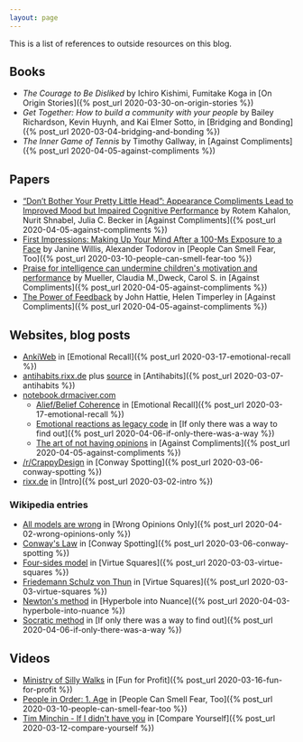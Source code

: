 ```yaml
---
layout: page
---
```


This is a list of references to outside resources on this blog.


## Books

- *The Courage to Be Disliked* by Ichiro Kishimi, Fumitake Koga in [On Origin Stories]({% post_url
  2020-03-30-on-origin-stories %})
- *Get Together: How to build a community with your people* by Bailey Richardson, Kevin Huynh, and Kai Elmer Sotto, in [Bridging and Bonding]({% post_url 2020-03-04-bridging-and-bonding %})
- *The Inner Game of Tennis* by Timothy Gallway, in [Against Compliments]({% post_url 2020-04-05-against-compliments %})


## Papers

- [“Don’t Bother Your Pretty Little Head”: Appearance Compliments Lead to Improved Mood but Impaired Cognitive Performance](https://journals.sagepub.com/doi/10.1177/0361684318758596) by Rotem Kahalon, Nurit Shnabel, Julia C. Becker in [Against Compliments]({% post_url 2020-04-05-against-compliments %})
- [First Impressions: Making Up Your Mind After a 100-Ms Exposure to a
  Face](https://journals.sagepub.com/doi/10.1111/j.1467-9280.2006.01750.x) by Janine Willis, Alexander Todorov in
  [People Can Smell Fear, Too]({% post_url 2020-03-10-people-can-smell-fear-too %})
- [Praise for intelligence can undermine children's motivation and performance](https://psycnet.apa.org/doiLanding?doi=10.1037%2F0022-3514.75.1.33) by Mueller, Claudia M.,Dweck, Carol S. in [Against Compliments]({% post_url 2020-04-05-against-compliments %})
- [The Power of Feedback](https://journals.sagepub.com/doi/abs/10.3102/003465430298487) by John Hattie, Helen Timperley
  in [Against Compliments]({% post_url 2020-04-05-against-compliments %})

## Websites, blog posts

- [AnkiWeb](https://ankiweb.net/) in [Emotional Recall]({% post_url 2020-03-17-emotional-recall %})
- [antihabits.rixx.de](https://antihabits.rixx.de) plus [source](https://github.com/rixx/antihabits/blob/master/antihabit.js) in [Antihabits]({% post_url 2020-03-07-antihabits %})
- [notebook.drmaciver.com](https://notebook.drmaciver.com)
  - [Alief/Belief Coherence](https://notebook.drmaciver.com/posts/2020-03-14-13:55.html) in [Emotional
    Recall]({% post_url 2020-03-17-emotional-recall %})
  - [Emotional reactions as legacy code](https://notebook.drmaciver.com/posts/2020-02-20-09:31.html) in [If only there
    was a way to find out]({% post_url 2020-04-06-if-only-there-was-a-way %})
  - [The art of not having opinions](https://notebook.drmaciver.com/posts/2020-03-09-11:13.html) in [Against
    Compliments]({% post_url 2020-04-05-against-compliments %})
- [/r/CrappyDesign](https://www.reddit.com/r/CrappyDesign/top/) in [Conway Spotting]({% post_url
  2020-03-06-conway-spotting %})
- [rixx.de](https://rixx.de) in [Intro]({% post_url 2020-03-02-intro %})


### Wikipedia entries

- [All models are wrong](https://en.wikipedia.org/wiki/All_models_are_wrong) in [Wrong Opinions Only]({% post_url
  2020-04-02-wrong-opinions-only %})
- [Conway's Law](https://en.wikipedia.org/wiki/Conway's_law) in [Conway Spotting]({% post_url
  2020-03-06-conway-spotting %})
- [Four-sides model](https://en.wikipedia.org/wiki/Four-sides_model) in [Virtue Squares]({% post_url
  2020-03-03-virtue-squares %})
- [Friedemann Schulz von Thun](https://en.wikipedia.org/wiki/Friedemann_Schulz_von_Thun) in [Virtue Squares]({% post_url
  2020-03-03-virtue-squares %})
- [Newton's method](https://en.wikipedia.org/wiki/Newton's_method) in [Hyperbole into Nuance]({% post_url
  2020-04-03-hyperbole-into-nuance %})
- [Socratic method](https://en.wikipedia.org/wiki/Socratic_method) in [If only there was a way to find out]({% post_url
  2020-04-06-if-only-there-was-a-way %})

## Videos

- [Ministry of Silly Walks](https://www.youtube.com/watch?v=eCLp7zodUiI) in [Fun for Profit]({% post_url
  2020-03-16-fun-for-profit %})
- [People in Order: 1. Age](https://www.youtube.com/watch?v=INuC1fRD-a4) in [People Can Smell Fear, Too]({% post_url
  2020-03-10-people-can-smell-fear-too %})
- [Tim Minchin - If I didn't have you](https://www.youtube.com/watch?v=Zn6gV2sdl38) in [Compare Yourself]({% post_url
  2020-03-12-compare-yourself %})
